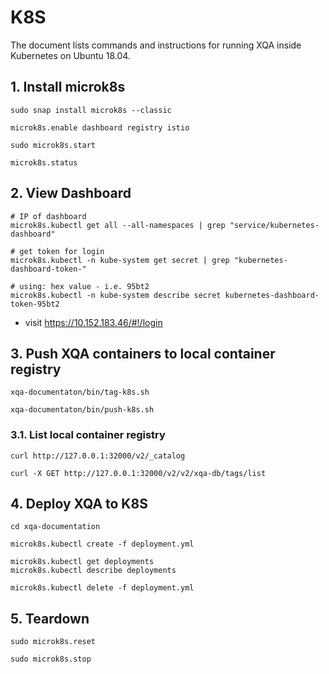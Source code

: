 # K8S
The document lists commands and instructions for running XQA inside Kubernetes on Ubuntu 18.04.

## 1. Install microk8s
```
sudo snap install microk8s --classic

microk8s.enable dashboard registry istio

sudo microk8s.start

microk8s.status
```

## 2. View Dashboard
```
# IP of dashboard
microk8s.kubectl get all --all-namespaces | grep "service/kubernetes-dashboard"

# get token for login
microk8s.kubectl -n kube-system get secret | grep "kubernetes-dashboard-token-"

# using: hex value - i.e. 95bt2
microk8s.kubectl -n kube-system describe secret kubernetes-dashboard-token-95bt2
```
* visit https://10.152.183.46/#!/login

## 3. Push XQA containers to local container registry
```
xqa-documentaton/bin/tag-k8s.sh

xqa-documentaton/bin/push-k8s.sh
```

### 3.1. List local container registry
```
curl http://127.0.0.1:32000/v2/_catalog

curl -X GET http://127.0.0.1:32000/v2/v2/xqa-db/tags/list
```

## 4. Deploy XQA to K8S
```
cd xqa-documentation

microk8s.kubectl create -f deployment.yml

microk8s.kubectl get deployments
microk8s.kubectl describe deployments

microk8s.kubectl delete -f deployment.yml
```

## 5. Teardown
```
sudo microk8s.reset

sudo microk8s.stop
```
